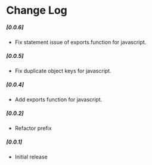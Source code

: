 # Change Log
##### [0.0.6] 
- Fix statement issue of exports.function for javascript.
##### [0.0.5] 
- Fix duplicate object keys for javascript.
##### [0.0.4]
- Add exports function for javascript.
##### [0.0.2]
- Refactor prefix
##### [0.0.1]
- Initial release

